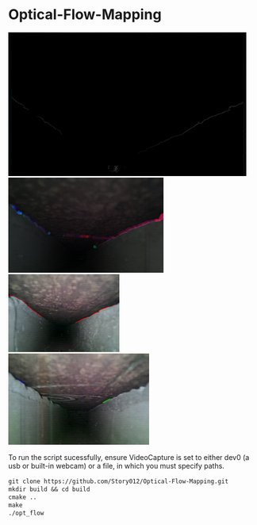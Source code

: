 # Optical-Flow-Mapping

![canny_filter.png](https://github.com/Story012/Optical-Flow-Mapping/blob/main/Flow%20mapping%20Images%20git/canny_filter.png)
![dense_optical_flow_of_edges.png](https://github.com/Story012/Optical-Flow-Mapping/blob/main/Flow%20mapping%20Images%20git/dense_optical_flow_of_edges.png)
![hough_lines.png](https://github.com/Story012/Optical-Flow-Mapping/blob/main/Flow%20mapping%20Images%20git/hough_lines.png)
![independent_hough_lines.png](https://github.com/Story012/Optical-Flow-Mapping/blob/main/Flow%20mapping%20Images%20git/independent_hough_lines.png)

To run the script sucessfully, ensure VideoCapture is set to either dev0 (a usb or built-in webcam) or a file, in which you must specify paths. 

```
git clone https://github.com/Story012/Optical-Flow-Mapping.git
mkdir build && cd build
cmake ..
make
./opt_flow
```
